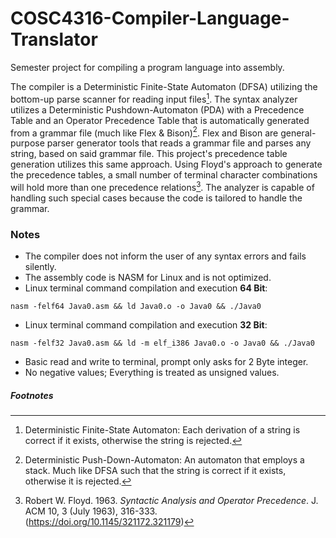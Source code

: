 # COSC4316-Compiler-Language-Translator
Semester project for compiling a program language into assembly.

The compiler is a Deterministic Finite-State Automaton (DFSA) utilizing the bottom-up parse scanner for reading input files[^DFSA]. The syntax analyzer utilizes a Deterministic Pushdown-Automaton (PDA) with a Precedence Table and an Operator Precedence Table that is automatically generated from a grammar file (much like Flex & Bison)[^PDA]. Flex and Bison are general-purpose parser generator tools that reads a grammar file and parses any string, based on said grammar file. This project's precedence table generation utilizes this same approach. Using Floyd's approach to generate the precedence tables, a small number of terminal character combinations will hold more than one precedence relations[^Floyd]. The analyzer is capable of handling such special cases because the code is tailored to handle the grammar.

### Notes
- The compiler does not inform the user of any syntax errors and fails silently. 
- The assembly code is NASM for Linux and is not optimized.
- Linux terminal command compilation and execution **64 Bit**:
```
nasm -felf64 Java0.asm && ld Java0.o -o Java0 && ./Java0
```
- Linux terminal command compilation and execution **32 Bit**:
```
nasm -felf32 Java0.asm && ld -m elf_i386 Java0.o -o Java0 && ./Java0
```
- Basic read and write to terminal, prompt only asks for 2 Byte integer.
- No negative values; Everything is treated as unsigned values.


##### Footnotes
[^DFSA]: Deterministic Finite-State Automaton: Each derivation of a string is correct if it exists, otherwise the string is rejected.
[^PDA]: Deterministic Push-Down-Automaton: An automaton that employs a stack. Much like DFSA such that the string is correct if it exists, otherwise it is rejected.
[^Floyd]: Robert W. Floyd. 1963. *Syntactic Analysis and Operator Precedence*. J. ACM 10, 3 (July 1963), 316-333. (https://doi.org/10.1145/321172.321179)

